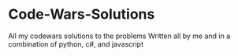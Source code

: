 # Code-Wars-Solutions
All my codewars solutions to the problems
Written all by me and in a combination of python, c#, and javascript
